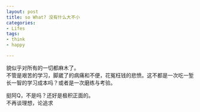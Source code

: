 ```yaml
---
layout: post
title: so What? 没有什么大不小
categories:
- Lifes 
tags:    
- think
- happy

---
```


貌似乎对所有的一切都麻木了。   
不管是艰苦的学习，脚崴了的病痛和不便，花冤枉钱的悲愤。这不都是一次吃一堑长一智的学习成本吗？或者是一次磨练与考验。    

挺阿Q，不是吗？还好是极积正面的。    
不再谈理想，论追求

